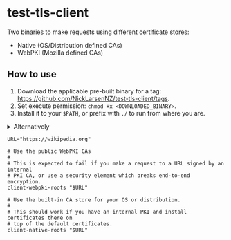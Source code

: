 # test-tls-client

Two binaries to make requests using different certificate stores:
- Native (OS/Distribution defined CAs)
- WebPKI (Mozilla defined CAs)

## How to use

1. Download the applicable pre-built binary for a tag: <https://github.com/NickLarsenNZ/test-tls-client/tags>.
2. Set execute permission: `chmod +x <DOWNLOADED_BINARY>`.
3. Install it to your `$PATH`, or prefix with `./` to run from where you are.

<details>
<summary>Alternatively</summary>

If you have the rust toolchain, you can clone this repository and compile it directly.
Just replace the binaries in the instructions below with:

```shell
cargo run -p client-webpki-roots --release -- "$URL"
cargo run -p client-native-roots --release -- "$URL"
```

</details>

```shell
URL="https://wikipedia.org"

# Use the public WebPKI CAs
#
# This is expected to fail if you make a request to a URL signed by an internal
# PKI CA, or use a security element which breaks end-to-end encryption.
client-webpki-roots "$URL"

# Use the built-in CA store for your OS or distribution.
#
# This should work if you have an internal PKI and install certificates there on
# top of the default certificates.
client-native-roots "$URL"
```
